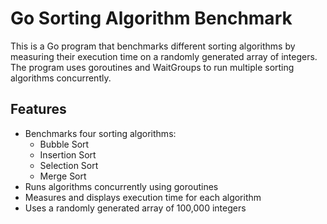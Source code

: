# Go Sorting Algorithm Benchmark

This is a Go program that benchmarks different sorting algorithms by measuring their execution time on a randomly generated array of integers. The program uses goroutines and WaitGroups to run multiple sorting algorithms concurrently.

## Features

- Benchmarks four sorting algorithms:
  - Bubble Sort
  - Insertion Sort
  - Selection Sort
  - Merge Sort
- Runs algorithms concurrently using goroutines
- Measures and displays execution time for each algorithm
- Uses a randomly generated array of 100,000 integers